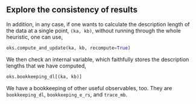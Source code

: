 ## Explore the consistency of results
In addition, in any case, if one wants to calculate the description length of the data at a single point, `(ka, kb)`, without running through the whole heuristic, one can use,

```python
oks.compute_and_update(ka, kb, recompute=True)
```

We then check an internal variable, which faithfully stores the description lengths that we have computed,

```python
oks.bookkeeping_dl[(ka, kb)]
```

We have a bookkeeping of other useful observables, too. They are `bookkeeping_dl`, `bookkeeping_e_rs`, and `trace_mb`.